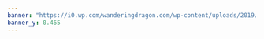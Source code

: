 ```yaml
---
banner: "https://i0.wp.com/wanderingdragon.com/wp-content/uploads/2019/08/PathfinderSocietyBanner.png"
banner_y: 0.465
---
```

